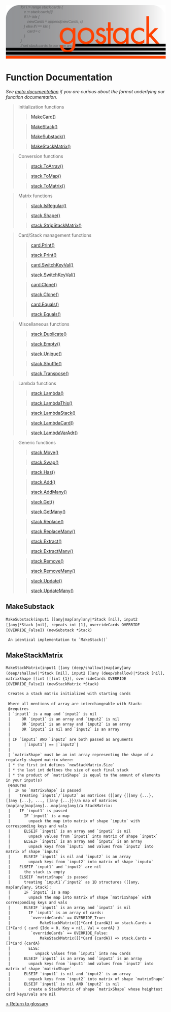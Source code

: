 ![Banner](../images/gostack_SmallerTransparent.png)

 <h1>Function Documentation</h1>

 *See [meta documentation](metaAPI.md) if you are curious about the format underlying our function documentation.*

 > Initialization functions
 >> [MakeCard()](functions/MakeCard.md)
 >
 >> [MakeStack()](functions/MakeStack.md)
 > >
 >> [MakeSubstack()](functions/MakeSubstack.md)
 > 
 >> [MakeStackMatrix()](functions/MakeStackMatrix.md)

 > Conversion functions
 >> [stack.ToArray()](functions/stack_ToArray.md)
 >
 >> [stack.ToMap()](functions/stack_ToMap.md)
 >
 >> [stack.ToMatrix()](functions/stack_ToMatrix.md)
 
 > Matrix functions
 >> [stack.IsRegular()](functions/stack_IsRegular.md)
 >
 >> [stack.Shape()](functions/stack_Shape.md)
 >
 >> [stack.StripStackMatrix()](functions/stack_StripStackMatrix.md)
 
 > Card/Stack management functions
 >> [card.Print()](functions/card_Print.md)
 >>
 >> [stack.Print()](functions/stack_Print.md)
 >
 >> [card.SwitchKeyVal()](functions/card_SwitchKeyVal.md)
 >>
 >> [stack.SwitchKeyVal()](functions/stack_SwitchKeyVal.md)
 >
 >> [card.Clone()](functions/card_Clone.md)
 >>
 >> [stack.Clone()](functions/stack_Clone.md)
 >
 >> [card.Equals()](functions/card_Equals.md)
 >>
 >> [stack.Equals()](functions/stack_Equals.md)

 > Miscellaneous functions
 >> [stack.Duplicate()](functions/stack_Duplicate.md)
 >
 >> [stack.Empty()](functions/stack_Empty.md)
 >
 >> [stack.Unique()](functions/stack_Unique.md)
 >
 >> [stack.Shuffle()](functions/stack_Shuffle.md)
 >
 >> [stack.Transpose()](functions/stack_Transpose.md)
 
 > Lambda functions
 >> [stack.Lambda()](functions/stack_Lambda.md)
 >
 >> [stack.LambdaThis()](functions/stack_LambdaThis.md)
 >
 >> [stack.LambdaStack()](functions/stack_LambdaStack.md)
 >
 >> [stack.LambdaCard()](functions/stack_LambdaCard.md)
 >
 >> [stack.LambdaVarAdr()](functions/stack_LambdaVarAdr.md)
 
 > Generic functions
 >> [stack.Move()](functions/stack_Move.md)
 >
 >> [stack.Swap()](functions/stack_Swap.md)
 >
 >> [stack.Has()](functions/stack_Has.md)
 >
 >> [stack.Add()](functions/stack_Add.md)
 >>
 >> [stack.AddMany()](functions/stack_AddMany.md)
 >
 >> [stack.Get()](functions/stack_Get.md)
 >>
 >> [stack.GetMany()](functions/stack_GetMany.md)
 >
 >> [stack.Replace()](functions/stack_Replace.md)
 >>
 >> [stack.ReplaceMany()](functions/stack_ReplaceMany.md)
 >
 >> [stack.Extract()](functions/stack_Extract.md)
 >>
 >> [stack.ExtractMany()](functions/stack_ExtractMany.md)
 >
 >> [stack.Remove()](functions/stack_Remove.md)
 >>
 >> [stack.RemoveMany()](functions/stack_RemoveMany.md)
 >
 >> [stack.Update()](functions/stack_Update.md)
 >>
 >> [stack.UpdateMany()](functions/stack_UpdateMany.md)

 <h2 name = "MakeSubstack">MakeSubstack</h2>

 `MakeSubstack(input1 []any|map[any]any|*Stack [nil], input2 []any|*Stack [nil], repeats int [1], overrideCards OVERRIDE [OVERRIDE_False]) (newSubstack *Stack)`

```
 An identical implementation to `MakeStack()`
```

 <h2 name = "MakeStackMatrix">MakeStackMatrix</h2>

 `MakeStackMatrix(input1 []any (deep/shallow)|map[any]any (deep/shallow)|*Stack [nil], input2 []any (deep/shallow)|*Stack [nil], matrixShape []int [[]int {1}], overrideCards OVERRIDE [OVERRIDE_False]) (newStackMatrix *Stack)`

```
 Creates a stack matrix initialized with starting cards
 
 Where all mentions of array are interchangeable with Stack:
 @requires
 | `input1` is a map and `input2` is nil
 |     OR `input1` is an array and `input2` is nil
 |     OR `input1` is an array and `input2` is an array
 |     OR `input1` is nil and `input2` is an array
 |
 | IF `input1` AND `input2` are both passed as arguments
 |      |`input1`| == |`input2`|
 |
 | `matrixShape` must be an int array representing the shape of a regularly-shaped matrix where:
 | * the first int defines `newStackMatrix.Size`
 | * the last int defines the size of each final stack
 | * the product of `matrixShape` is equal to the amount of elements in your input(s)
 @ensures
 |  IF no `matrixShape` is passed
 |    treating `input1`/`input2` as matrices ([]any {[]any {...}, []any {...}, ..., []any {...}})/a map of matrices (map[any]map[any]...map[any]any)/a StackMatrix:
 |    IF `input1` is passed
 |      IF `input1` is a map
 |        unpack the map into matrix of shape `inputx` with corresponding keys and vals
 |      ELSEIF `input1` is an array and `input2` is nil
 |        unpack values from `input1` into matrix of shape `inputx`
 |      ELSEIF `input1` is an array and `input2` is an array
 |        unpack keys from `input1` and values from `input2` into matrix of shape `inputx`
 |      ELSEIF `input1` is nil and `input2` is an array
 |        unpack keys from `input2` into matrix of shape `inputx` 
 |    ELSEIF `input1` and `input2` are nil
 |      the stack is empty
 |    ELSEIF `matrixShape` is passed
 |      treating `input1`/`input2` as 1D structures ([]any, map[any]any, Stack):
 |      IF `input1` is a map
 |        unpack the map into matrix of shape `matrixShape` with corresponding keys and vals
 |      ELSEIF `input1` is an array and `input2` is nil
 |        IF `input1` is an array of cards:
 |         `overrideCards` == OVERRIDE_True:
 |             MakeStackMatrix([]*Card {cardA}) => stack.Cards = []*Card { card {Idx = 0, Key = nil, Val = cardA} }
 |         `overrideCards` == OVERRIDE_False:
 |             MakeStackMatrix([]*Card {cardA}) => stack.Cards = []*Card {cardA}
 |        ELSE:
 |           unpack values from `input1` into new cards
 |      ELSEIF `input1` is an array and `input2` is an array
 |        unpack keys from `input1` and values from `input2` into matrix of shape `matrixShape`
 |      ELSEIF `input1` is nil and `input2` is an array
 |        unpack keys from `input2` into matrix of shape `matrixShape`
 |      ELSEIF `input1` is nil AND `input2` is nil
 |        create a StackMatrix of shape `matrixShape` whose heightest card keys/vals are nil
```

 [> Return to glossary](../README.md)